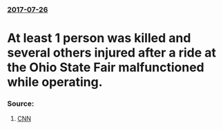 ### [2017-07-26](/news/2017/07/26/index.md)

# At least 1 person was killed and several others injured after a ride at the Ohio State Fair malfunctioned while operating. 




### Source:

1. [CNN](http://www.cnn.com/2017/07/26/us/ohio-state-fair-ride-incident/index.html)
